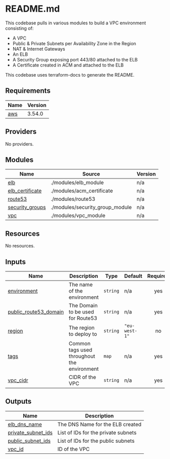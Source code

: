 # README.md

This codebase pulls in various modules to build a VPC environment consisting of:
 - A VPC
 - Public & Private Subnets per Availability Zone in the Region
 - NAT & Internet Gateways
 - An ELB
 - A Security Group exposing port 443/80 attached to the ELB
 - A Certificate created in ACM and attached to the ELB

This codebase uses terraform-docs to generate the README.

## Requirements

| Name | Version |
|------|---------|
| <a name="requirement_aws"></a> [aws](#requirement\_aws) | 3.54.0 |

## Providers

No providers.

## Modules

| Name | Source | Version |
|------|--------|---------|
| <a name="module_elb"></a> [elb](#module\_elb) | ./modules/elb_module | n/a |
| <a name="module_elb_certificate"></a> [elb\_certificate](#module\_elb\_certificate) | ./modules/acm_certificate | n/a |
| <a name="module_route53"></a> [route53](#module\_route53) | ./modules/route53 | n/a |
| <a name="module_security_groups"></a> [security\_groups](#module\_security\_groups) | ./modules/security_group_module | n/a |
| <a name="module_vpc"></a> [vpc](#module\_vpc) | ./modules/vpc_module | n/a |

## Resources

No resources.

## Inputs

| Name | Description | Type | Default | Required |
|------|-------------|------|---------|:--------:|
| <a name="input_environment"></a> [environment](#input\_environment) | The name of the environment | `string` | n/a | yes |
| <a name="input_public_route53_domain"></a> [public\_route53\_domain](#input\_public\_route53\_domain) | The Domain to be used for Route53 | `string` | n/a | yes |
| <a name="input_region"></a> [region](#input\_region) | The region to deploy to | `string` | `"eu-west-1"` | no |
| <a name="input_tags"></a> [tags](#input\_tags) | Common tags used throughout the environment | `map` | n/a | yes |
| <a name="input_vpc_cidr"></a> [vpc\_cidr](#input\_vpc\_cidr) | CIDR of the VPC | `string` | n/a | yes |

## Outputs

| Name | Description |
|------|-------------|
| <a name="output_elb_dns_name"></a> [elb\_dns\_name](#output\_elb\_dns\_name) | The DNS Name for the ELB created |
| <a name="output_private_subnet_ids"></a> [private\_subnet\_ids](#output\_private\_subnet\_ids) | List of IDs for the private subnets |
| <a name="output_public_subnet_ids"></a> [public\_subnet\_ids](#output\_public\_subnet\_ids) | List of IDs for the public subnets |
| <a name="output_vpc_id"></a> [vpc\_id](#output\_vpc\_id) | ID of the VPC |
